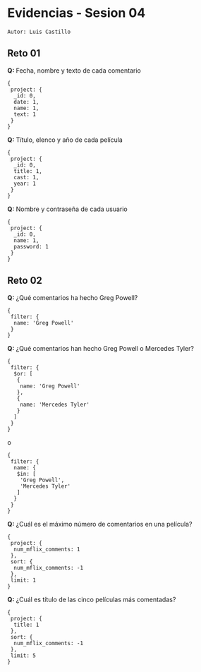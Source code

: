 # Evidencias - Sesion 04

`Autor: Luis Castillo`

## Reto 01

**Q:** Fecha, nombre y texto de cada comentario

```
{
 project: {
  _id: 0,
  date: 1,
  name: 1,
  text: 1
 }
}
```



**Q:** Título, elenco y año de cada película

```
{
 project: {
  _id: 0,
  title: 1,
  cast: 1,
  year: 1
 }
}
```



**Q:**  Nombre y contraseña de cada usuario

``` 
{
 project: {
  _id: 0,
  name: 1,
  password: 1
 }
}
```



## Reto 02

**Q:** ¿Qué comentarios ha hecho Greg Powell?

``` 
{
 filter: {
  name: 'Greg Powell'
 }
}
```



**Q:** ¿Qué comentarios han hecho Greg Powell o Mercedes Tyler?

```
{
 filter: {
  $or: [
   {
    name: 'Greg Powell'
   },
   {
    name: 'Mercedes Tyler'
   }
  ]
 }
}
```

o

```
{
 filter: {
  name: {
   $in: [
    'Greg Powell',
    'Mercedes Tyler'
   ]
  }
 }
}
```



**Q:** ¿Cuál es el máximo número de comentarios en una película?

``` 
{
 project: {
  num_mflix_comments: 1
 },
 sort: {
  num_mflix_comments: -1
 },
 limit: 1
}
```



**Q:** ¿Cuál es título de las cinco películas más comentadas?

``` 
{
 project: {
  title: 1
 },
 sort: {
  num_mflix_comments: -1
 },
 limit: 5
}
```